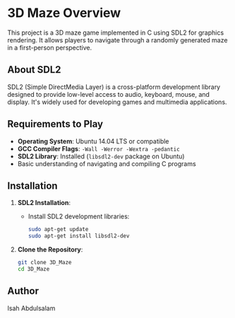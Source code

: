 # 3D Maze Overview

This project is a 3D maze game implemented in C using SDL2 for graphics rendering. It allows players to navigate through a randomly generated maze in a first-person perspective.

## About SDL2

SDL2 (Simple DirectMedia Layer) is a cross-platform development library designed to provide low-level access to audio, keyboard, mouse, and display. It's widely used for developing games and multimedia applications.

## Requirements to Play

- **Operating System**: Ubuntu 14.04 LTS or compatible
- **GCC Compiler Flags**: `-Wall -Werror -Wextra -pedantic`
- **SDL2 Library**: Installed (`libsdl2-dev` package on Ubuntu)
- Basic understanding of navigating and compiling C programs

## Installation

1. **SDL2 Installation**:
   - Install SDL2 development libraries:
     ```bash
     sudo apt-get update
     sudo apt-get install libsdl2-dev
     ```

2. **Clone the Repository**:
   ```bash
   git clone 3D_Maze
   cd 3D_Maze

## Author

Isah Abdulsalam
